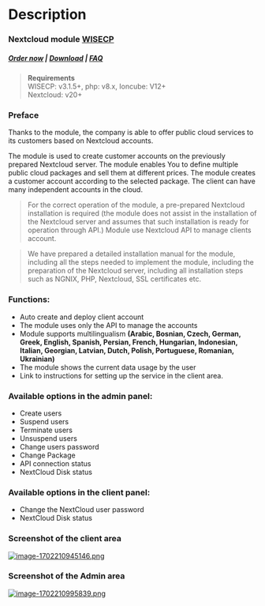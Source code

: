 # Description

### Nextcloud module **[WISECP](https://puqcloud.com/link.php?id=78)** 

##### [Order now](https://puqcloud.com/index.php?rp=/store/wisecp-module-nextcloud) | [Download](https://download.puqcloud.com/WISECP/Product/PUQ_WISECP-Nextcloud/) | [FAQ](https://faq.puqcloud.com/)

>**Requirements**  
>WISECP: v3.1.5+, php: v8.x, Ioncube: V12+  
>Nextcloud: v20+

### Preface

Thanks to the module, the company is able to offer public cloud services to its customers based on Nextcloud accounts.

The module is used to create customer accounts on the previously prepared Nextcloud server. The module enables You to define multiple public cloud packages and sell them at different prices. The module creates a customer account according to the selected package. The client can have many independent accounts in the cloud.

>For the correct operation of the module, a pre-prepared Nextcloud installation is required (the module does not assist in the installation of the Nextcloud server and assumes that such installation is ready for operation through API.) Module use Nextcloud API to manage clients account.

>We have prepared a detailed installation manual for the module, including all the steps needed to implement the module, including the preparation of the Nextcloud server, including all installation steps such as NGNIX, PHP, Nextcloud, SSL certificates etc.

### Functions:

- Auto create and deploy client account
- The module uses only the API to manage the accounts
- Module supports multilingualism **(Arabic, Bosnian, Czech, German, Greek, English, Spanish, Persian, French, Hungarian, Indonesian, Italian, Georgian, Latvian, Dutch, Polish, Portuguese, Romanian, Ukrainian)**
- The module shows the current data usage by the user
- Link to instructions for setting up the service in the client area.

### Available options in the admin panel:

- Create users
- Suspend users
- Terminate users
- Unsuspend users
- Change users password
- Change Package
- API connection status
- NextCloud Disk status

### Available options in the client panel:

- Change the NextCloud user password
- NextCloud Disk status

### Screenshot of the client area

[![image-1702210945146.png](https://doc.puq.info/uploads/images/gallery/2023-12/scaled-1680-/image-1702210945146.png)](https://doc.puq.info/uploads/images/gallery/2023-12/image-1702210945146.png)

### Screenshot of the Admin area

[![image-1702210995839.png](https://doc.puq.info/uploads/images/gallery/2023-12/scaled-1680-/image-1702210995839.png)](https://doc.puq.info/uploads/images/gallery/2023-12/image-1702210995839.png)
